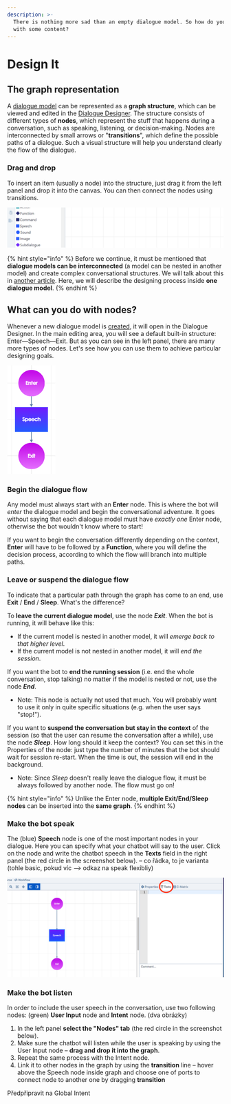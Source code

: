 ```yaml
---
description: >-
  There is nothing more sad than an empty dialogue model. So how do you fill it
  with some content?
---
```


# Design It

## The graph representation

A [dialogue model](../create-dialogue.md) can be represented as a **graph structure**, which can be viewed and edited in the [Dialogue Designer](../../../app/working-space/design/dialogue-designer.md). The structure consists of different types of **nodes**, which represent the stuff that happens during a conversation, such as speaking, listening, or decision-making. Nodes are interconnected by small arrows or "**transitions**", which define the possible paths of a dialogue. Such a visual structure will help you understand clearly the flow of the dialogue.

### Drag and drop

To insert an item \(usually a node\) into the structure, just drag it from the left panel and drop it into the canvas. You can then connect the nodes using transitions.

![Drag, drop, connect &#x2013; it&apos;s super easy!](../../../.gitbook/assets/drag-and-drop.gif)

{% hint style="info" %}
Before we continue, it must be mentioned that **dialogue models can be interconnected** \(a model can be nested in another model\) and create complex conversational structures. We will talk about this in [another article](../dialogue-linking.md). Here, we will describe the designing process inside **one dialogue model**.
{% endhint %}

## What can you do with nodes?

Whenever a new dialogue model is [created](https://docs.promethist.ai/how-to/design/create-dialogue), it will open in the Dialogue Designer. In the main editing area, you will see a default built-in structure: Enter—Speech—Exit. But as you can see in the left panel, there are many more types of nodes. Let's see how you can use them to achieve particular designing goals.

![The default structure of a new dialogue model.](../../../.gitbook/assets/image%20%2842%29.png)

### Begin the dialogue flow

Any model must always start with an **Enter** node. This is where the bot will _enter_ the dialogue model and begin the conversational adventure. It goes without saying that each dialogue model must have _exactly one_ Enter node, otherwise the bot wouldn't know where to start!

If you want to begin the conversation differently depending on the context, **Enter** will have to be followed by a **Function**, where you will define the decision process, according to which the flow will branch into multiple paths.

### Leave or suspend the dialogue flow

To indicate that a particular path through the graph has come to an end, use **Exit** / **End** / **Sleep**. What's the difference?

To **leave the current dialogue model**, use the node _**Exit**_. When the bot is running, it will behave like this:

* If the current model is nested in another model, it will _emerge back to that higher level_.
* If the current model is not nested in another model, it will _end the session_.

If you want the bot to **end the running session** \(i.e. end the whole conversation, stop talking\) no matter if the model is nested or not, use the node _**End**_.

* Note: This node is actually not used that much. You will probably want to use it only in quite specific situations \(e.g. when the user says "stop!"\).

If you want to **suspend the conversation but stay in the context** of the session \(so that the user can resume the conversation after a while\), use the node _**Sleep**_. How long should it keep the context? You can set this in the Properties of the node: just type the number of minutes that the bot should wait for session re-start. When the time is out, the session will end in the background.

* Note: Since _Sleep_ doesn't really leave the dialogue flow, it must be always followed by another node. The flow must go on!

{% hint style="info" %}
Unlike the Enter node, **multiple Exit/End/Sleep nodes** can be inserted into the **same graph**.
{% endhint %}

### Make the bot speak

The \(blue\) **Speech** node is one of the most important nodes in your dialogue. Here you can specify what your chatbot will say to the user. Click on the node and write the chatbot speech in the **Texts** field in the right panel \(the red circle in the screenshot below\). – co řádka, to je varianta \(tohle basic, pokud víc  –&gt; odkaz na speak flexibliy\)

![To be replaced by a more representative one](../../../.gitbook/assets/snimek-obrazovky-2021-02-02-v-11.08.57.png)

### Make the bot listen

In order to include the user speech in the conversation, use two following nodes: \(green\) **User Input** node and **Intent** node. \(dva obrázky\)

1. In the left panel **select the "Nodes" tab** \(the red circle in the screenshot below\).
2. Make sure the chatbot will listen while the user is speaking by using the User Input node – **drag and drop it into the graph**.
3. Repeat the same process with the Intent node.
4. Link it to other nodes in the graph by using the **transition** line – hover above the Speech node inside graph and choose one of ports to connect node to another one by dragging **transition**

Předpřipravit na Global Intent



### 



